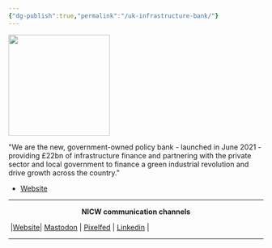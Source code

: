 ```yaml
---
{"dg-publish":true,"permalink":"/uk-infrastructure-bank/"}
---
```


<img src="https://cached.imagescaler.hbpl.co.uk/resize/scaleWidth/500/cached.offlinehbpl.hbpl.co.uk/news/RAP/UK020Infrastructure020Bank020logo.jpg" height="200">

"We are the new, government-owned policy bank - launched in June 2021 - providing £22bn of infrastructure finance and partnering with the private sector and local government to finance a green industrial revolution and drive growth across the country."

- [Website](https://www.ukib.org.uk/about-us) 


***
<p style="text-align: center;font-weight:bold";>NICW communication channels</p>

󠁧 |[Website](https://nationalinfrastructurecommission.wales)| [Mastodon](https://toot.wales/@NICW) | [Pixelfed](https://pix.toot.wales/NICW) | [Linkedin](https://www.linkedin.com/company/26268509/) | 
***
